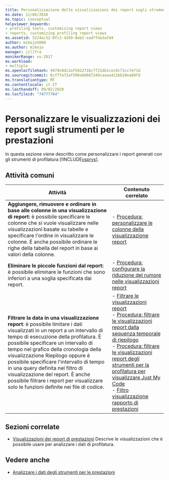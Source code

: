 ```yaml
---
title: Personalizzazione delle visualizzazioni dei report sugli strumenti delle prestazioni | Microsoft Docs
ms.date: 11/04/2016
ms.topic: conceptual
helpviewer_keywords:
- profiling tools, customizing report views
- reports, customizing profiling report views
ms.assetid: 5224ac52-0fc2-4269-8eb2-ead7fda3afd4
author: mikejo5000
ms.author: mikejo
manager: jillfra
monikerRange: vs-2017
ms.workload:
- multiple
ms.openlocfilehash: 9479c0dc2af592271bc7f21db1cec0c71cc7e71d
ms.sourcegitcommit: 6cfffa72af599a9d667249caaaa411bb28ea69fd
ms.translationtype: MT
ms.contentlocale: it-IT
ms.lasthandoff: 09/02/2020
ms.locfileid: "74777764"
---
```

# <a name="customize-performance-tools-report-views"></a>Personalizzare le visualizzazioni dei report sugli strumenti per le prestazioni
In questa sezione viene descritto come personalizzare i report generati con gli strumenti di profilatura [!INCLUDE[vsprvs](../code-quality/includes/vsprvs_md.md)].

## <a name="common-tasks"></a>Attività comuni

|Attività|Contenuto correlato|
|----------|---------------------|
|**Aggiungere, rimuovere e ordinare in base alle colonne in una visualizzazione di report:** è possibile specificare le colonne che si vuole visualizzare nelle visualizzazioni basate su tabelle e specificare l'ordine in visualizzare le colonne. È anche possibile ordinare le righe della tabella del report in base ai valori della colonne.|-   [Procedura: personalizzare le colonne della visualizzazione report](../profiling/how-to-customize-report-view-columns.md)|
|**Eliminare le piccole funzioni dal report:** è possibile eliminare le funzioni che sono inferiori a una soglia specificata dai report.|-   [Procedura: configurare la riduzione del rumore nelle visualizzazioni report](../profiling/how-to-configure-noise-reduction-in-report-views.md)|
|**Filtrare la data in una visualizzazione report**: è possibile limitare i dati visualizzati in un report a un intervallo di tempo di esecuzione della profilatura. È possibile specificare un intervallo di tempo nel grafico della cronologia della visualizzazione Riepilogo oppure è possibile specificare l'intervallo di tempo in una query definita nel filtro di visualizzazione del report. È anche possibile filtrare i report per visualizzare solo le funzioni definite nei file di codice.|-   [Filtrare le visualizzazioni report](../profiling/filtering-report-views.md)<br />-   [Procedura: filtrare le visualizzazioni report dalla sequenza temporale di riepilogo](../profiling/how-to-filter-report-views-from-the-summary-timeline.md)<br />-   [Procedura: filtrare le visualizzazioni report degli strumenti per la profilatura per visualizzare Just My Code](../profiling/how-to-filter-profiling-tools-report-views-to-display-just-my-code.md)<br />-   [Filtro visualizzazione rapporto di prestazioni](../profiling/performance-report-view-filter.md)|

## <a name="related-sections"></a>Sezioni correlate
- [Visualizzazioni dei report di prestazioni](../profiling/performance-report-views.md) Descrive le visualizzazioni che è possibile usare per analizzare i dati di profilatura.

## <a name="see-also"></a>Vedere anche
- [Analizzare i dati degli strumenti per le prestazioni](../profiling/analyzing-performance-tools-data.md)
